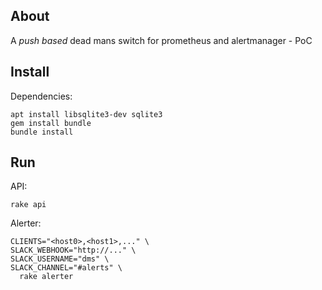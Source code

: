 ## About

A *push based* dead mans switch for prometheus and alertmanager - PoC

## Install

Dependencies:
```
apt install libsqlite3-dev sqlite3
gem install bundle
bundle install
```

## Run

API:
```
rake api
```

Alerter:
```
CLIENTS="<host0>,<host1>,..." \
SLACK_WEBHOOK="http://..." \
SLACK_USERNAME="dms" \
SLACK_CHANNEL="#alerts" \
  rake alerter
```

